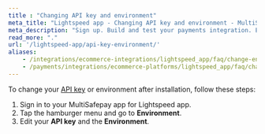 ```yaml
---
title : "Changing API key and environment"
meta_title: "Lightspeed app - Changing API key and environment - MultiSafepay Docs"
meta_description: "Sign up. Build and test your payments integration. Explore our products and services. Use our API reference, SDKs, and wrappers. Get support."
read_more: "."
url: '/lightspeed-app/api-key-environment/'
aliases:
    - /integrations/ecommerce-integrations/lightspeed_app/faq/change-environment/
    - /payments/integrations/ecommerce-platforms/lightspeed_app/faq/changing-api-key-and-environment/
---
```


To change your [API key](/faq/general/multisafepay-glossary/#api-key) or environment after installation, follow these steps:

1. Sign in to your MultiSafepay app for Lightspeed app.
2. Tap the hamburger menu and go to **Environment**.
3. Edit your **API key** and the **Environment**.
